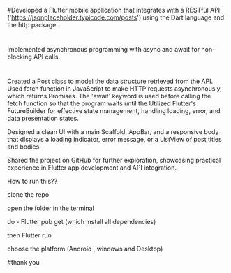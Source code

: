 #Developed a Flutter mobile application that integrates with a RESTful API ('<https://jsonplaceholder.typicode.com/posts>') using the Dart language and the http package.

#

Implemented asynchronous programming with async and await for non-blocking API calls.

#

Created a Post class to model the data structure retrieved from the API.
Used fetch function in JavaScript to make HTTP requests asynchronously, which returns Promises.
The 'await' keyword is used before calling the fetch function so that the program waits until the
Utilized Flutter's FutureBuilder for effective state management, handling loading, error, and data presentation states.

Designed a clean UI with a main Scaffold, AppBar, and a responsive body that displays a loading indicator, error message, or a ListView of post titles and bodies.

Shared the project on GitHub for further exploration, showcasing practical experience in Flutter app development and API integration.

How to run this??

clone the repo

open the folder in the terminal

do - Flutter pub get
(which install all dependencies)

then Flutter run

choose the platform (Android , windows and Desktop)

#thank you
